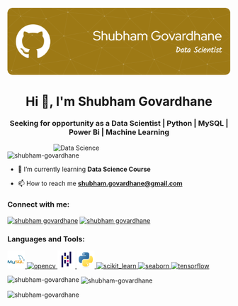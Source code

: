 ![logo](https://github.com/Shubham-Govardhane/Shubham-Govardhane/blob/main/github%20banner.png)
<h1 align="center">Hi 👋, I'm Shubham Govardhane</h1>
<h3 align="center">Seeking for opportunity as a Data Scientist | Python | MySQL | Power Bi | Machine Learning</h3>
<img align="right" alt="Data Science" width="400" src="https://ameyacloud.in/wp-content/uploads/2021/11/Data-science-gif.gif">

<p align="left"> <img src="https://komarev.com/ghpvc/?username=shubham-govardhane&label=Profile%20views&color=0e75b6&style=flat" alt="shubham-govardhane" /> </p>

- 🌱 I’m currently learning **Data Science Course**

- 📫 How to reach me **shubham.govardhane@gmail.com**

<h3 align="left">Connect with me:</h3>
<p align="left">
<a href="https://linkedin.com/in/shubham govardhane" target="blank"><img align="center" src="https://raw.githubusercontent.com/rahuldkjain/github-profile-readme-generator/master/src/images/icons/Social/linked-in-alt.svg" alt="shubham govardhane" height="30" width="40" /></a>
<a href="https://instagram.com/shubham govardhane" target="blank"><img align="center" src="https://raw.githubusercontent.com/rahuldkjain/github-profile-readme-generator/master/src/images/icons/Social/instagram.svg" alt="shubham govardhane" height="30" width="40" /></a>
</p>

<h3 align="left">Languages and Tools:</h3>
<p align="left"> <a href="https://www.mysql.com/" target="_blank" rel="noreferrer"> <img src="https://raw.githubusercontent.com/devicons/devicon/master/icons/mysql/mysql-original-wordmark.svg" alt="mysql" width="40" height="40"/> </a> <a href="https://opencv.org/" target="_blank" rel="noreferrer"> <img src="https://www.vectorlogo.zone/logos/opencv/opencv-icon.svg" alt="opencv" width="40" height="40"/> </a> <a href="https://pandas.pydata.org/" target="_blank" rel="noreferrer"> <img src="https://raw.githubusercontent.com/devicons/devicon/2ae2a900d2f041da66e950e4d48052658d850630/icons/pandas/pandas-original.svg" alt="pandas" width="40" height="40"/> </a> <a href="https://www.python.org" target="_blank" rel="noreferrer"> <img src="https://raw.githubusercontent.com/devicons/devicon/master/icons/python/python-original.svg" alt="python" width="40" height="40"/> </a> <a href="https://scikit-learn.org/" target="_blank" rel="noreferrer"> <img src="https://upload.wikimedia.org/wikipedia/commons/0/05/Scikit_learn_logo_small.svg" alt="scikit_learn" width="40" height="40"/> </a> <a href="https://seaborn.pydata.org/" target="_blank" rel="noreferrer"> <img src="https://seaborn.pydata.org/_images/logo-mark-lightbg.svg" alt="seaborn" width="40" height="40"/> </a> <a href="https://www.tensorflow.org" target="_blank" rel="noreferrer"> <img src="https://www.vectorlogo.zone/logos/tensorflow/tensorflow-icon.svg" alt="tensorflow" width="40" height="40"/> </a> </p>

<p><img align="left" src="https://github-readme-stats.vercel.app/api/top-langs?username=shubham-govardhane&show_icons=true&locale=en&layout=compact" alt="shubham-govardhane" /></p>

<p>&nbsp;<img align="center" src="https://github-readme-stats.vercel.app/api?username=shubham-govardhane&show_icons=true&locale=en" alt="shubham-govardhane" /></p>

<p><img align="center" src="https://github-readme-streak-stats.herokuapp.com/?user=shubham-govardhane&" alt="shubham-govardhane" /></p>
